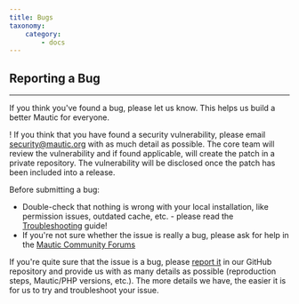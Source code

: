 ```yaml
---
title: Bugs
taxonomy:
    category:
        - docs
---
```


## Reporting a Bug
---

If you think you've found a bug, please let us know. This helps us build a better Mautic for everyone.

! If you think that you have found a security vulnerability, please email security@mautic.org with as much detail as possible. The core team will review the vulnerability and if found applicable, will create the patch in a private repository. The vulnerability will be disclosed once the patch has been included into a release.

Before submitting a bug:
- Double-check that nothing is wrong with your local installation, like permission issues, outdated cache, etc. - please read the [Troubleshooting][troubleshooting] guide!
- If you're not sure whether the issue is really a bug, please ask for help in the [Mautic Community Forums][forums]

If you're quite sure that the issue is a bug, please [report it][report-bugs] in our GitHub repository and provide us with as many details as possible (reproduction steps, Mautic/PHP versions, etc.). The more details we have, the easier it is for us to try and troubleshoot your issue.

[troubleshooting]: <https://docs.mautic.org/en/troubleshooting>
[forums]: <https://forum.mautic.org/>
[report-bugs]: <https://github.com/mautic/mautic/issues>
